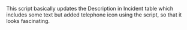 This script basically updates the Description in Incident table which includes some text but added telephone icon using the script, so that it looks fascinating.

